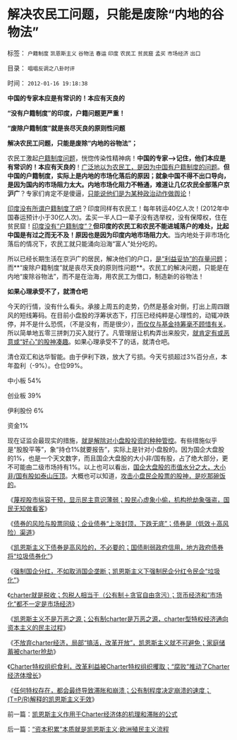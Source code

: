 # 解决农民工问题，只能是废除“内地的谷物法”

标签： `户籍制度` `凯恩斯主义` `谷物法` `春运` `印度` `农民工` `贫民窟` `孟买` `市场经济` `出口` 

目录： `唱唱反调之八卦时评`

时间： `2012-01-16 19:18:38`

**中国的专家本应是有常识的！本应有天良的**

**“没有户籍制度”的印度，户籍问题更严重！**

**“废除户籍制度”就是丧尽天良的原则性问题**

**解决农民工问题，只能是废除“内地的谷物法”；**

农民工激起[户籍制度问题](../../../2010/5/27/义务教育产业化，反户籍福利造福了谁.md)，恍惚传染性精神病！**中国的专家——>记住，他们本应是有常识的！本应有天良的**！[广泛地以为农民工，是因为中国有户籍制度的问题](http://hi.baidu.com/darthchn/blog/item/03720a1a84aa15148718bf0f.html)。**但中国的户籍制度，实际上是内地的市场化落后的原因；就象中国不得不出口导向，是因为国内的市场阻力太大。内地市场化阻力不畅通，难道让几亿农民全部落户京沪广**？专家们肯定不是傻逼，[只能说他们是为某种政治动作做舆论](../../../2009/10/21/人，鬼.md)！

[印度没有所谓户籍制度了吧](../../../2011/1/7/印度的“西方式民主”虚有其表.md)？印度同样有农民工！每年转运40亿人次！(2012年中国春运预计小于30亿人次)。孟买一半人口一辈子没有选举权，没有保障权，住在贫民窟！[印度没有“户籍制度”？](../../../2009/10/15/制造“农民工存在”才是社会问题.md)**但印度的农民工和农民不能进城落户的难处，比起中国是有过之而无不及！原因也是因为印度内地市场阻力大**。当内地处于非市场化落后的情况下，农民工就只能涌向沿海“富人”处分吃的。

所以已经长期生活在京沪广的居民，解决他们的户口，[是“利益妥协”的存量问题](../../../2009/10/20/被制造的农民工不是移民.md)；而**“废除户籍制度”就是丧尽天良的原则性问题**。农民工的解决问题，只能是在内地“废除谷物法”，而不是在治海，用农民工为借口，制造新的谷物法！

**如果心理承受不了，就清仓吧**

今天的行情，没有什么看头。承接上周五的走势，仍然是基金对倒，打出上周四跟风的短线筹码。在目前小盘股的浮筹状态下，打压已经纯粹是心理性的，动辄冲跌停，并不是什么恐慌，（不是没有，而是很少），[而仅仅与基金持筹毫不顾惜有关](../../../2012/1/12/自由放任的投机股市，将最终消除通胀压力.md)。所以简单地五零三拼刺刀买入就行了。凡管理层让机构弄出来股灾，[就肯定有或恶意或“好心”的股神凑趣](../../../2011/12/28/天灾人祸妖孽生；凡有股灾多股神；.md)。如果心理承受不了的话，就清仓吧。

清仓双汇和达华智能。由于伊利下跌，放大了亏损。今天亏损超过3%百分点，本年盈利（-9%）。仓位99%。

中小板 54%

创业板 39%

伊利股份 6%

资金1%

现在证监会最现实的措施，[就是解除对小盘股投资的种种管控](../../../2012/1/13/投机有益，做庄合理，打压投机做庄“违法”.md)。有些措施似乎是“股股平等”，象“持仓1%就要报告”，实际上是针对小盘股的。因为国企大盘股的1%，也是一个天文数字，而且国企大盘股的大小非/国有股，占了绝大部分，更不可能由二级市场持有1%。以上也可以看出，[国企大盘股的市值水分之大，大小非/国有股如泰山压顶](../../../2011/1/18/大象有癌症，小猴扛大旗!.md)。大概也可以知道，[攻击小盘民企股票的股神，是吃那碗饭的](../../../2012/1/13/股民心虚象小偷，机构抢劫象强盗，国民无知做看客；.md)。

《[蔑视股市纵容干预，显示民主意识薄弱；股民心虚象小偷，机构抢劫象强盗，国民无知做看客](../../../2012/1/13/股民心虚象小偷，机构抢劫象强盗，国民无知做看客；.md)》

《[债券的风险与股票同级；企业债券“上涨封顶，下跌无底”；债券是（低效＋高风险）渠道](../../../2012/1/13/证监会把股票当债券，打压导致大熊市；.md)》

《[凯恩斯主义下债券是高风险的，不必要的；国债削弱政府信用，地方政府债券将“垃圾债券化”](../../../2012/1/14/凯恩斯主义中“垃圾债券”的机理.md)》

《[强制国企分红，不如取消国企垄断；凯恩斯主义下强制民企分红令民企“垃圾化”](../../../2012/1/14/中国改革谨防改到印度失败的道路上.md)》

《[charter就是税收；包税人相当于（公有制＋贪官自由贪污）；货币经济和“市场化”都不一定是市场经济](../../../2012/1/14/charter型特权经济，通往奴役之路的全景图.md)》

《[凯恩斯主义不是万恶之源；公有制charter是万恶之源，charter型特权经济通向资本主义的民主过程](../../../2012/1/16/凯恩斯主义不是万恶之源；公有制charter是万恶之源.md)》

《[不放弃charter经济，局部“搞活，改革开放”，凯恩斯主义就不可避免；家庭储蓄被charter抢劫](../../../2012/1/16/charter经济与凯恩斯主义，癌症和鸦片;家庭储蓄被charter抢劫;.md)》

《[Charter特权组织食利，改革利益被Charter特权组织攫取；“腐败”推动了Charter经济体增长](../../../2012/1/16/改革的利益绝大部分被Charter特权组织攫取；“腐败”推动了Charter经济体增长.md)》

《[任何特权存在，都会最终导致滞胀和崩溃；公有制程度决定崩溃的速度；(T=P/R)解释的凯恩斯主义无效](../../../2012/1/16/凯恩斯主义作用于Charter经济体的机理和滞胀的公式.md)》



前一篇：[凯恩斯主义作用于Charter经济体的机理和滞胀的公式](../../../2012/1/16/凯恩斯主义作用于Charter经济体的机理和滞胀的公式.md)

后一篇：[“资本积累”本质就是凯恩斯主义;欧洲殖民主义流程](../../../2012/1/17/“资本积累”本质就是凯恩斯主义;欧洲殖民主义流程.md)